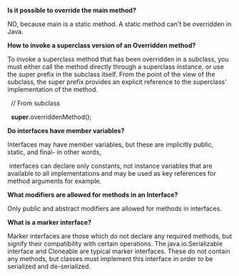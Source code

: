 **Is it possible to override the main method?**


NO, because main is a static method. A static method can't be overridden in Java.





**How to invoke a superclass version of an Overridden method?**


To invoke a superclass method that has been overridden in a subclass, you must either call the method directly through a superclass instance, or use the super prefix in the subclass itself. From the point of the view of the subclass, the super prefix provides an explicit reference to the superclass' implementation of the method.



&nbsp;	 // From subclass

&nbsp;		**super**.overriddenMethod(); 





**Do interfaces have member variables?**


Interfaces may have member variables, but these are implicitly public, static, and final- in other words,

&nbsp;interfaces can declare only constants, not instance variables that are available to all implementations and may be used as key references for method arguments for example.





**What modifiers are allowed for methods in an Interface?**


Only public and abstract modifiers are allowed for methods in interfaces.



**What is a marker interface?**


Marker interfaces are those which do not declare any required methods, but signify their compatibility with certain operations. The java.io.Serializable interface and Cloneable are typical marker interfaces. These do not contain any methods, but classes must implement this interface in order to be serialized and de-serialized.

